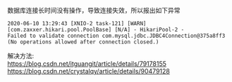 数据库连接长时间没有操作，导致连接失效，所以报出如下异常
```
2020-06-10 13:29:43 [XNIO-2 task-121] [WARN] [com.zaxxer.hikari.pool.PoolBase] [N/A] - HikariPool-2 - 
Failed to validate connection com.mysql.jdbc.JDBC4Connection@375a8ff3 (No operations allowed after connection closed.)
```
解决方法:<br>
https://blog.csdn.net/itguangit/article/details/79178155<br>
https://blog.csdn.net/crystalqy/article/details/90479128
